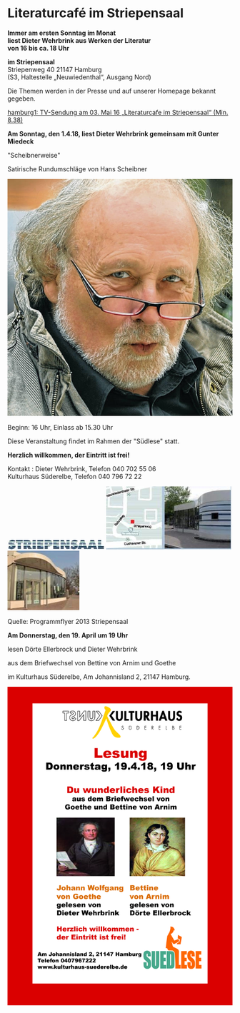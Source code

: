 # Literaturcafé im Striepensaal

**Immer am ersten Sonntag im Monat  
liest Dieter Wehrbrink aus Werken der Literatur  
von 16 bis ca. 18 Uhr**

**im Striepensaal**  
Striepenweg 40 21147 Hamburg  
(S3, Haltestelle „Neuwiedenthal“, Ausgang Nord)

Die Themen werden in der Presse und auf unserer Homepage bekannt
gegeben.

[hamburg1: TV-Sendung am 03. Mai 16 „Literaturcafe im Striepensaal“
(Min.
8.38)](http://www.hamburg1.de/sendungen/18/4575/Gymnasium_Finkenwerder_zeigt_Courage_Literaturcafe_im_Striepensaal.html)



**Am Sonntag, den 1.4.18, liest Dieter Wehrbrink gemeinsam mit Gunter Miedeck**

"Scheibnerweise"

Satirische Rundumschläge von Hans Scheibner

![](/img/scheibner.jpg)

Beginn: 16 Uhr, Einlass ab 15.30 Uhr

Diese Veranstaltung findet im Rahmen der "Südlese" statt.

**Herzlich willkommen, der Eintritt ist frei!**

Kontakt
:   Dieter Wehrbrink, Telefon 040 702 55 06  
    Kulturhaus Süderelbe, Telefon 040 796 72 22

![](/img/wsb_217x24_Logo_Striepensaal+geschnitten.JPG)
![](/img/wsb_280x141_Striepensaal+WEB.jpg)
![](/img/wsb_161x133_Striepensaal+II+WEB.jpg)

Quelle: Programmflyer 2013 Striepensaal

**Am Donnerstag, den 19. April um 19 Uhr**

lesen Dörte Ellerbrock und Dieter Wehrbrink 

aus dem Briefwechsel von Bettine von Arnim und Goethe

im Kulturhaus Süderelbe, Am Johannisland 2, 21147 Hamburg.

![](/img/goethe,arnim.jpg)
